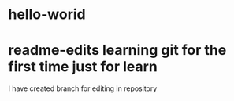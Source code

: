 # hello-worid
readme-edits
learning git for the first time
just for learn
=======

I have created branch for editing in repository
